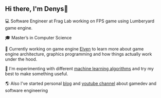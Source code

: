 Hi there, I'm Denys👋
---
:computer: Software Engineer at Frag Lab working on FPS game using Lumberyard game engine.

:mortar_board: Master’s in Computer Science

:wrench: Currently working on game engine [Elven](https://github.com/denyskryvytskyi/ElvenEngine) to learn more about game engine architecture, graphics programming and how things actually work under the hood.

🤖 I'm experimenting with different [machine learning algorithms](https://github.com/denyskryvytskyi/ml-sandbox) and try my best to make something useful.

🌎 Also I've started personal [blog](https://denyskryvytskyi.github.io/) and [youtube channel](https://www.youtube.com/channel/UCx90zcUS9qnt0JInGaot2IQ) about gamedev and software engineering 

